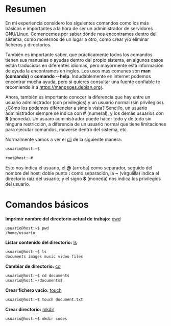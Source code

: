 # Resumen
En mi experiencia considero los siguientes comandos como los más básicos e importantes a la hora de ser un administrador de servidores GNU/Linux. Comencemos por saber dónde nos encontramos dentro del sistema, como movernos de un lugar a otro, como crear y/o eliminar ficheros y directorios.

También es importante saber, que prácticamente todos los comandos tienen sus manuales o ayudas dentro del propio sistema, en algunos casos están traducidos en diferentes idiomas, pero mayormente esta información de ayuda la encontramos en ingles. Los usos más comunes son **man (comando)** o **comando --help**. Indudablemente en internet podemos encontrar mucha ayuda, pero si quieres consultar una fuente confiable te recomiendo ir a https://manpages.debian.org/.

Ahora, también es importante conocer la diferencia que hay entre un usuario administrador (con privilegios) y un usuario normal (sin privilegios). ¿Cómo los podemos diferenciar a simple vista? Sencillo, un usuario administrador siempre se indica con **#** (numeral), y los demás usuarios con **$** (moneda). Un usuaro administrador puede hacer todo y de todo sin ninguna restricción, a diferencia de un usuario normal que tiene limitaciones para ejecutar comandos, moverse dentro del sistema, etc.

Normalmente vamos a ver el [cli](https://es.wikipedia.org/wiki/Interfaz_de_l%C3%ADnea_de_comandos) de la siguiente manera:

```bash
usuario@host:~$
```
```bash
root@host:~#
```
Esto nos indica el usuario, el **@** (arroba) como separador, seguido del nombre del host; doble punto **:** como separación, la **~** (virgulilla) indica el directorio raíz del usuario; y el signo **$** (moneda) nos indica los privilegios del usuario.

# Comandos básicos

**Imprimir nombre del directorio actual de trabajo:** [pwd](https://manpages.debian.org/bookworm/manpages-es/pwd.1.es.html)
```bash
usuario@host:~$ pwd
/home/usuario
```

**Listar contenido del directorio:** [ls](https://manpages.debian.org/bookworm/manpages-es/ls.1.es.html)
```bash
usuario@host:~$ ls
documents images music video files
```

**Cambiar de directorio:** [cd](https://manpages.debian.org/bookworm/tcl8.6-doc/cd.3tcl.en.html)
```bash
usuario@host:~$ cd documents
usuario@host:~/documents$
```

**Crear fichero vacio:** [touch](https://manpages.debian.org/bookworm/manpages-es/touch.1.es.html)
```bash
usuario@host:~$ touch document.txt
```

**Crear directorio:** [mkdir](https://manpages.debian.org/bookworm/manpages-es/mkdir.1.es.html)
```bash
usuario@host:~$ mkdir codes
```
